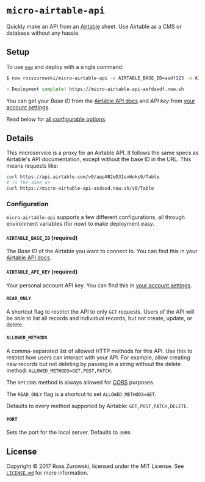 # `micro-airtable-api`

Quickly make an API from an [Airtable](https://airtable.com/) sheet. Use Airtable as a CMS or database without any hassle.

## Setup

To use [`now`](https://now.sh/) and deploy with a single command:

```bash
$ now rosszurowski/micro-airtable-api -e AIRTABLE_BASE_ID=asdf123 -e AIRTABLE_API_KEY=xyz123

> Deployment complete! https://micro-airtable-api-asfdasdf.now.sh
```

You can get your _Base ID_ from the [Airtable API docs](https://airtable.com/api) and _API key_ from [your account settings](https://airtable.com/account).

Read below for [all configurable options](#configuration).

## Details

This microservice is a proxy for an Airtable API. It follows the same specs as Airtable's API documentation, except without the base ID in the URL. This means requests like:

```bash
curl https://api.airtable.com/v0/appAB2eD31svWoks9/Table
# is the same as
curl https://micro-airtable-api-asdasd.now.sh/v0/Table
```

### Configuration

`micro-airtable-api` supports a few different configurations, all through environment variables (for now) to make deployment easy.

#### `AIRTABLE_BASE_ID` (required)

The _Base ID_ of the Airtable you want to connect to. You can find this in your [Airtable API docs](https://airtable.com/api).

#### `AIRTABLE_API_KEY` (required)

Your personal account API key. You can find this in [your account settings](https://airtable.com/account).

#### `READ_ONLY`

A shortcut flag to restrict the API to only `GET` requests. Users of the API will be able to list all records and individual records, but not create, update, or delete.

#### `ALLOWED_METHODS`

A comma-separated list of allowed HTTP methods for this API. Use this to restrict how users can interact with your API. For example, allow creating new records but not deleting by passing in a string without the delete method: `ALLOWED_METHODS=GET,POST,PATCH`.

The `OPTIONS` method is always allowed for [CORS](https://developer.mozilla.org/en-US/docs/Web/HTTP/CORS) purposes.

The `READ_ONLY` flag is a shortcut to set `ALLOWED_METHODS=GET`.

Defaults to every method supported by Airtable: `GET,POST,PATCH,DELETE`.

#### `PORT`

Sets the port for the local server. Defaults to `3000`.

## License

Copyright ©️ 2017 Ross Zurowski, licensed under the MIT License. See [`LICENSE.md`](https://github.com/rosszurowski/micro-airtable-proxy/blob/master/LICENSE.md) for more information.
